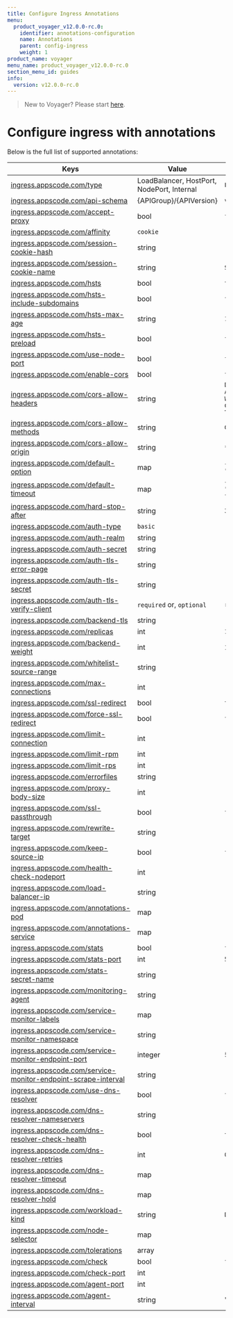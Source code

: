 ```yaml
---
title: Configure Ingress Annotations
menu:
  product_voyager_v12.0.0-rc.0:
    identifier: annotations-configuration
    name: Annotations
    parent: config-ingress
    weight: 1
product_name: voyager
menu_name: product_voyager_v12.0.0-rc.0
section_menu_id: guides
info:
  version: v12.0.0-rc.0
---
```


> New to Voyager? Please start [here](/products/voyager/v12.0.0-rc.0/concepts/overview).

# Configure ingress with annotations

Below is the full list of supported annotations:

|  Keys  |   Value   |  Default |
|--------|-----------|----------|
| [ingress.appscode.com/type](/products/voyager/v12.0.0-rc.0/concepts/README) | LoadBalancer, HostPort, NodePort, Internal | `LoadBalancer` |
| [ingress.appscode.com/api-schema](/products/voyager/v12.0.0-rc.0/concepts/overview) | {APIGroup}/{APIVersion} | `voyager.appscode.com/v1beta1` |
| [ingress.appscode.com/accept-proxy](/products/voyager/v12.0.0-rc.0/guides/ingress/configuration/accept-proxy) | bool | `false` |
| [ingress.appscode.com/affinity](/products/voyager/v12.0.0-rc.0/guides/ingress/http/sticky-session) | `cookie` | |
| [ingress.appscode.com/session-cookie-hash](/products/voyager/v12.0.0-rc.0/guides/ingress/http/sticky-session) | string | |
| [ingress.appscode.com/session-cookie-name](/products/voyager/v12.0.0-rc.0/guides/ingress/http/sticky-session) | string | `SERVERID` |
| [ingress.appscode.com/hsts](/products/voyager/v12.0.0-rc.0/guides/ingress/http/hsts) | bool | `true` |
| [ingress.appscode.com/hsts-include-subdomains](/products/voyager/v12.0.0-rc.0/guides/ingress/http/hsts) | bool | `false` |
| [ingress.appscode.com/hsts-max-age](/products/voyager/v12.0.0-rc.0/guides/ingress/http/hsts) | string | `15768000` |
| [ingress.appscode.com/hsts-preload](/products/voyager/v12.0.0-rc.0/guides/ingress/http/hsts) | bool | `false` |
| [ingress.appscode.com/use-node-port](/products/voyager/v12.0.0-rc.0/concepts/ingress-types/nodeport) | bool | `false` |
| [ingress.appscode.com/enable-cors](/products/voyager/v12.0.0-rc.0/guides/ingress/http/cors) | bool | `false` |
| [ingress.appscode.com/cors-allow-headers](/products/voyager/v12.0.0-rc.0/guides/ingress/http/cors) | string | `DNT,X-CustomHeader,Keep-Alive,User-Agent,X-Requested-With,If-Modified-Since,Cache-Control,Content-Type,Authorization` |
| [ingress.appscode.com/cors-allow-methods](/products/voyager/v12.0.0-rc.0/guides/ingress/http/cors) | string | `GET,PUT,POST,DELETE,PATCH,OPTIONS` |
| [ingress.appscode.com/cors-allow-origin](/products/voyager/v12.0.0-rc.0/guides/ingress/http/cors) | string | `*` |
| [ingress.appscode.com/default-option](/products/voyager/v12.0.0-rc.0/guides/ingress/configuration/default-options) | map | `{"http-server-close": "true", "dontlognull": "true"}` |
| [ingress.appscode.com/default-timeout](/products/voyager/v12.0.0-rc.0/guides/ingress/configuration/default-timeouts) | map | `{"connect": "5s", "server": "50s", "client": "50s", "client-fin": "50s", "tunnel": "50s"}` |
| [ingress.appscode.com/hard-stop-after](/products/voyager/v12.0.0-rc.0/guides/ingress/configuration/hard-stop-after) | string | `30s` |
| [ingress.appscode.com/auth-type](/products/voyager/v12.0.0-rc.0/guides/ingress/security/basic-auth) | `basic` | |
| [ingress.appscode.com/auth-realm](/products/voyager/v12.0.0-rc.0/guides/ingress/security/basic-auth) | string | |
| [ingress.appscode.com/auth-secret](/products/voyager/v12.0.0-rc.0/guides/ingress/security/basic-auth) | string | |
| [ingress.appscode.com/auth-tls-error-page](/products/voyager/v12.0.0-rc.0/guides/ingress/security/tls-auth) | string | |
| [ingress.appscode.com/auth-tls-secret](/products/voyager/v12.0.0-rc.0/guides/ingress/security/tls-auth) | string | |
| [ingress.appscode.com/auth-tls-verify-client](/products/voyager/v12.0.0-rc.0/guides/ingress/security/tls-auth) | `required` or, `optional` | `required` |
| [ingress.appscode.com/backend-tls](/products/voyager/v12.0.0-rc.0/guides/ingress/tls/backend-tls) | string | |
| [ingress.appscode.com/replicas](/products/voyager/v12.0.0-rc.0/guides/ingress/scaling) | int | `1` |
| [ingress.appscode.com/backend-weight](/products/voyager/v12.0.0-rc.0/guides/ingress/http/blue-green-deployment) | int | 1 |
| [ingress.appscode.com/whitelist-source-range](/products/voyager/v12.0.0-rc.0/guides/ingress/configuration/whitelist) | string | |
| [ingress.appscode.com/max-connections](/products/voyager/v12.0.0-rc.0/guides/ingress/configuration/max-connections) | int | |
| [ingress.appscode.com/ssl-redirect](/products/voyager/v12.0.0-rc.0/guides/ingress/configuration/ssl-redirect) | bool | `true` |
| [ingress.appscode.com/force-ssl-redirect](/products/voyager/v12.0.0-rc.0/guides/ingress/configuration/ssl-redirect) | bool | `false` |
| [ingress.appscode.com/limit-connection](/products/voyager/v12.0.0-rc.0/guides/ingress/configuration/rate-limit) | int | |
| [ingress.appscode.com/limit-rpm](/products/voyager/v12.0.0-rc.0/guides/ingress/configuration/rate-limit) | int | |
| [ingress.appscode.com/limit-rps](/products/voyager/v12.0.0-rc.0/guides/ingress/configuration/rate-limit) | int | |
| [ingress.appscode.com/errorfiles](/products/voyager/v12.0.0-rc.0/guides/ingress/configuration/error-files) | string | |
| [ingress.appscode.com/proxy-body-size](/products/voyager/v12.0.0-rc.0/guides/ingress/configuration/body-size) | int | |
| [ingress.appscode.com/ssl-passthrough](/products/voyager/v12.0.0-rc.0/guides/ingress/configuration/ssl-passthrough) | bool | `false` |
| [ingress.appscode.com/rewrite-target](/products/voyager/v12.0.0-rc.0/guides/ingress/configuration/rewrite-target) | string | |
| [ingress.appscode.com/keep-source-ip](/products/voyager/v12.0.0-rc.0/guides/ingress/configuration/keep-source-ip) | bool | `false` |
| [ingress.appscode.com/health-check-nodeport](/products/voyager/v12.0.0-rc.0/guides/ingress/configuration/keep-source-ip) | int | |
| [ingress.appscode.com/load-balancer-ip](/products/voyager/v12.0.0-rc.0/guides/ingress/configuration/loadbalancer-ip) | string | |
| [ingress.appscode.com/annotations-pod](/products/voyager/v12.0.0-rc.0/guides/ingress/configuration/pod-annotations) | map | |
| [ingress.appscode.com/annotations-service](/products/voyager/v12.0.0-rc.0/guides/ingress/configuration/service-annotations) | map | |
| [ingress.appscode.com/stats](/products/voyager/v12.0.0-rc.0/guides/ingress/monitoring/haproxy-stats) | bool | `false` |
| [ingress.appscode.com/stats-port](/products/voyager/v12.0.0-rc.0/guides/ingress/monitoring/haproxy-stats) | int | `56789` |
| [ingress.appscode.com/stats-secret-name](/products/voyager/v12.0.0-rc.0/guides/ingress/monitoring/haproxy-stats) | string | |
| [ingress.appscode.com/monitoring-agent](/products/voyager/v12.0.0-rc.0/guides/ingress/monitoring/using-coreos-prometheus-operator) | string  |         |
| [ingress.appscode.com/service-monitor-labels](/products/voyager/v12.0.0-rc.0/guides/ingress/monitoring/using-coreos-prometheus-operator) | map     |         |
| [ingress.appscode.com/service-monitor-namespace](/products/voyager/v12.0.0-rc.0/guides/ingress/monitoring/using-coreos-prometheus-operator) | string  |         |
| [ingress.appscode.com/service-monitor-endpoint-port](/products/voyager/v12.0.0-rc.0/guides/ingress/monitoring/using-coreos-prometheus-operator) | integer | 56790   |
| [ingress.appscode.com/service-monitor-endpoint-scrape-interval](/products/voyager/v12.0.0-rc.0/guides/ingress/monitoring/using-coreos-prometheus-operator) | string  |         |
| [ingress.appscode.com/use-dns-resolver](/products/voyager/v12.0.0-rc.0/guides/ingress/http/external-svc#using-external-domain) | bool | `false` |
| [ingress.appscode.com/dns-resolver-nameservers](/products/voyager/v12.0.0-rc.0/guides/ingress/http/external-svc#using-external-domain) | string | |
| [ingress.appscode.com/dns-resolver-check-health](/products/voyager/v12.0.0-rc.0/guides/ingress/http/external-svc#using-external-domain) | bool | `true` |
| [ingress.appscode.com/dns-resolver-retries](/products/voyager/v12.0.0-rc.0/guides/ingress/http/external-svc#using-external-domain) | int | `0` |
| [ingress.appscode.com/dns-resolver-timeout](/products/voyager/v12.0.0-rc.0/guides/ingress/http/external-svc#using-external-domain) | map | |
| [ingress.appscode.com/dns-resolver-hold](/products/voyager/v12.0.0-rc.0/guides/ingress/http/external-svc#using-external-domain) | map | |
| [ingress.appscode.com/workload-kind](/products/voyager/v12.0.0-rc.0/guides/ingress/pod-placement#choosing-workload-kind) | string | `Deployment` |
| [ingress.appscode.com/node-selector](/products/voyager/v12.0.0-rc.0/guides/ingress/pod-placement#using-node-selector) | map | |
| [ingress.appscode.com/tolerations](/products/voyager/v12.0.0-rc.0/guides/ingress/pod-placement#using-taints-and-toleration) | array | |
| [ingress.appscode.com/check](/products/voyager/v12.0.0-rc.0/guides/ingress/configuration/health-check) | bool | `false` |
| [ingress.appscode.com/check-port](/products/voyager/v12.0.0-rc.0/guides/ingress/configuration/health-check) | int | |
| [ingress.appscode.com/agent-port](/products/voyager/v12.0.0-rc.0/guides/ingress/configuration/agent-check) | int | |
| [ingress.appscode.com/agent-interval](/products/voyager/v12.0.0-rc.0/guides/ingress/configuration/agent-check) | string | "2000ms" |

